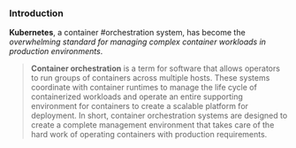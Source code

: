 ### Introduction

**Kubernetes**, a container #orchestration system, has become the *overwhelming standard for managing complex container workloads in production environments*.

> 
> **Container orchestration** is a term for software that allows operators to run groups of containers across multiple hosts. These systems coordinate with container runtimes to manage the life cycle of containerized workloads and operate an entire supporting environment for containers to create a scalable platform for deployment.
>  In short, container orchestration systems are designed to create a complete management environment that takes care of the hard work of operating containers with production requirements.
>  

